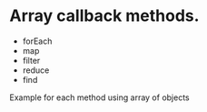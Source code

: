 # Array callback methods.

+ forEach
+ map
+ filter
+ reduce
+ find

Example for each method using array of objects
